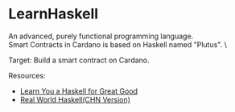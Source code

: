 # LearnHaskell

An advanced, purely functional programming language.\
Smart Contracts in Cardano is based on Haskell named "Plutus". \

Target: Build a smart contract on Cardano.

Resources:

- [Learn You a Haskell for Great Good](http://learnyouahaskell.com/chapters)
- [Real World Haskell(CHN Version)](http://cnhaskell.com/index.html)
